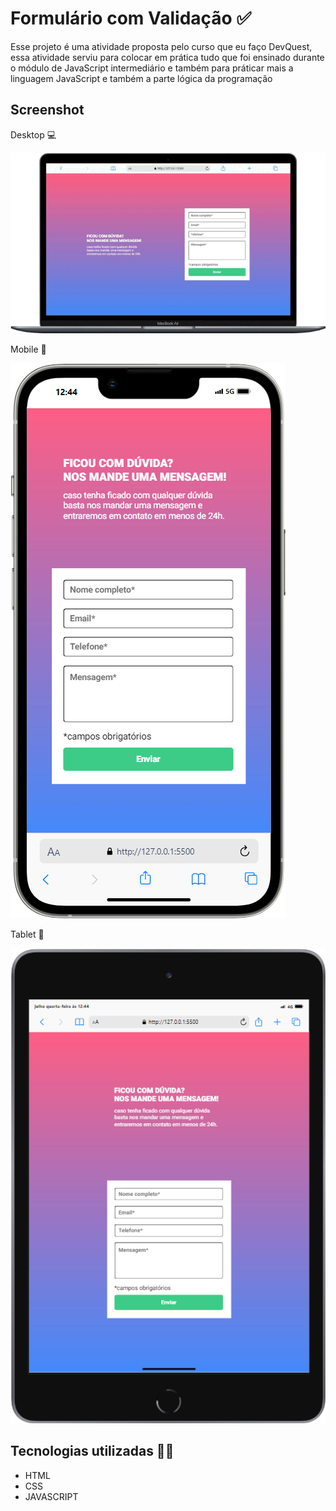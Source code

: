 # Formulário com Validação ✅

Esse projeto é uma atividade proposta pelo curso que eu faço DevQuest, essa atividade serviu para colocar em prática tudo que foi ensinado durante o módulo de JavaScript intermediário e também para práticar mais a linguagem JavaScript e também a parte lógica da programação

## Screenshot 
Desktop 💻

<img src="./src/images/Macbook-Air-127.0.0.1-2PX9q1iLRX.gif" alt="Captura de tela desktop">

Mobile 📱

<img src="./src/images/iPhone-13-PRO-MAX-127.0.0.1.png" alt="Captura de tela mobile">

Tablet 📱

<img src="./src/images/iPad-Mini-127.0.0.1.png" alt="Captura de tela tablet">

## Tecnologias utilizadas 👨‍💻
- HTML
- CSS
- JAVASCRIPT